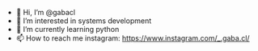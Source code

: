 - 👋 Hi, I’m @gabacl
- 👀 I’m interested in systems development
- 🌱 I’m currently learning python
- 📫 How to reach me instagram: https://www.instagram.com/_.gaba.cl/

<!---
gabacl/gabacl is a ✨ special ✨ repository because its `README.md` (this file) appears on your GitHub profile.
You can click the Preview link to take a look at your changes.
--->
